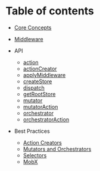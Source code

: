 # Table of contents

* [Core Concepts](core-concepts.md)
* [Middleware](middleware.md)

* API
  * [action](api/action.md)
  * [actionCreator](api/actionCreator.md)
  * [applyMiddleware](api/applyMiddleware.md)
  * [createStore](api/createStore.md)
  * [dispatch](api/dispatch.md)
  * [getRootStore](api/getRootStore.md)
  * [mutator](api/mutator.md)
  * [mutatorAction](api/mutatorAction.md)
  * [orchestrator](api/orchestrator.md)
  * [orchestratorAction](api/orchestratorAction.md)

* Best Practices
  * [Action Creators](best-practices/action-creators.md)
  * [Mutators and Orchestrators](best-practices/mutators-and-orchestrators.md)
  * [Selectors](best-practices/selectors.md)
  * [MobX](best-practices/mobx.md)
